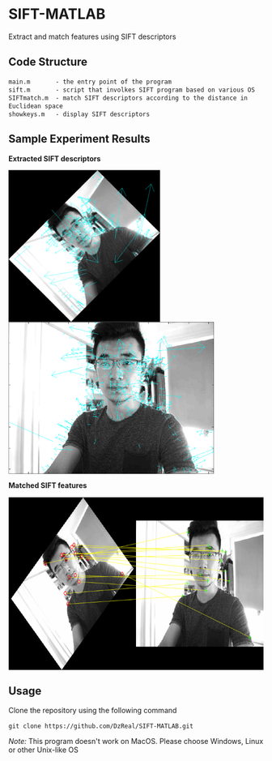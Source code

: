 # SIFT-MATLAB
Extract and match features using SIFT descriptors

## Code Structure

	main.m       - the entry point of the program
	sift.m       - script that involkes SIFT program based on various OS
	SIFTmatch.m  - match SIFT descriptors according to the distance in Euclidean space
	showkeys.m   - display SIFT descriptors
	
## Sample Experiment Results
__Extracted SIFT descriptors__   

<img src="images/sift1.png" width='300' height='300' align="middle"><img src="images/sift2.png" width='406' height='300' align="middle">  

__Matched SIFT features__

<img src="images/feature_match.png" width='706' height='342' align="middle">  

## Usage
Clone the repository using the following command

<pre><code>git clone https://github.com/DzReal/SIFT-MATLAB.git</pre></code>

*Note:* This program doesn't work on MacOS. Please choose Windows, Linux or other Unix-like OS
